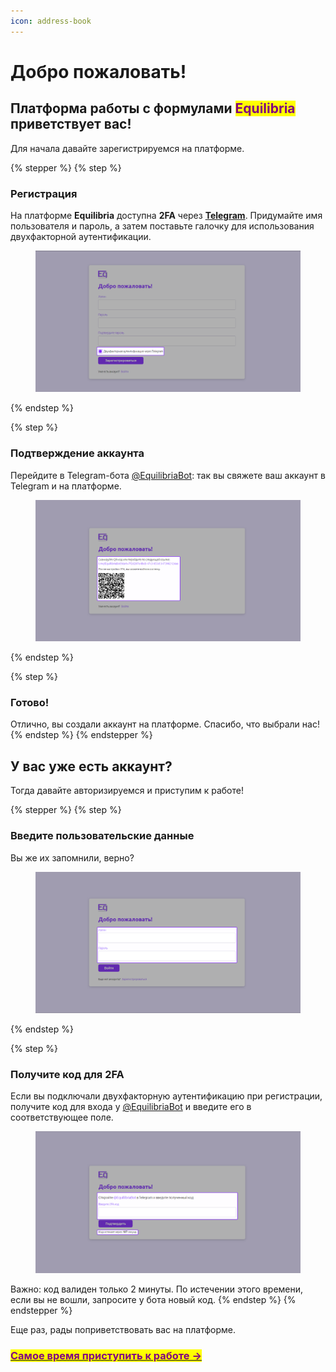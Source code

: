 ```yaml
---
icon: address-book
---
```


# Добро пожаловать!

## Платформа работы с формулами <mark style="color:purple;">Equilibria</mark> приветствует вас!

Для начала давайте зарегистрируемся на платформе.

{% stepper %}
{% step %}
### Регистрация

На платформе **Equilibria** доступна **2FA** через [**Telegram**](https://t.me/EquillibriaBot). Придумайте имя пользователя и пароль, а затем поставьте галочку для использования двухфакторной аутентификации.

<figure><img src="../.gitbook/assets/image (3).png" alt=""><figcaption></figcaption></figure>
{% endstep %}

{% step %}
### Подтверждение аккаунта

Перейдите в Telegram-бота [@EquilibriaBot](https://t.me/EquillibriaBot): так вы свяжете ваш аккаунт в Telegram и на платформе.

<figure><img src="../.gitbook/assets/image (4).png" alt=""><figcaption></figcaption></figure>
{% endstep %}

{% step %}
### Готово!

Отлично, вы создали аккаунт на платформе. Спасибо, что выбрали нас!
{% endstep %}
{% endstepper %}

## У вас уже есть аккаунт?

Тогда давайте авторизируемся и приступим к работе!

{% stepper %}
{% step %}
### Введите пользовательские данные

Вы же их запомнили, верно?

<figure><img src="../.gitbook/assets/image (5).png" alt=""><figcaption></figcaption></figure>
{% endstep %}

{% step %}
### Получите код для 2FA

Если вы подключали двухфакторную аутентификацию при регистрации, получите код для входа у [@EquilibriaBot](https://t.me/EquillibriaBot) и введите его в соответствующее поле.

<figure><img src="../.gitbook/assets/image (6).png" alt=""><figcaption></figcaption></figure>

Важно: код валиден только 2 минуты. По истечении этого времени, если вы не вошли, запросите у бота новый код.
{% endstep %}
{% endstepper %}

Еще раз, рады поприветствовать вас на платформе.

### [<mark style="color:purple;">Самое время приступить к работе -></mark>](sozdanie-formul.md)
